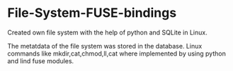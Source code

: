 File-System-FUSE-bindings
=========================
Created own file system with the help of python and SQLite in Linux.

The metatdata of the file system was stored in the database. Linux commands like mkdir,cat,chmod,ll,cat where implemented by using python and lind fuse modules.
